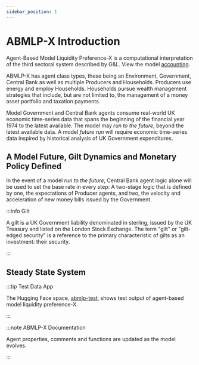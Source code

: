 ```yaml
---
sidebar_position: 1
---
```


# ABMLP-X Introduction

Agent-Based Model Liquidity Preference-X is a computational interpretation of the third sectoral system described by G&L. View the model [accounting](https://docs.google.com/spreadsheets/d/1NcpXHy4gTfRFKzN3JeQgiL39_UO8THEleTs_sAEWOxs/edit#gid=1894302012).

ABMLP-X has agent class types, these being an Environment, Government, Central Bank as well as multiple Producers and Households. Producers use energy and employ Households. Households pursue wealth management strategies that include, but are not limited to, the management of a money asset portfolio and taxation payments.

Model Government and Central Bank agents consume real-world UK economic time-series data that spans the beginning of the financial year 1974 to the latest available. The model may *run to the future*, beyond the latest available data. A model *future run* will require economic time-series data inspired by historical analysis of UK Government expenditures.

## A Model Future, Gilt Dynamics and Monetary Policy Defined

In the event of a model *run to the future*, Central Bank agent logic alone will be used to set the base rate in every step: A two-stage logic that is defined by one, the expectations of Producer agents, and two, the velocity and acceleration of new money bills issued by the Government.

:::info Gilt

A gilt is a UK Government liability denominated in sterling, issued by the UK Treasury and listed on the London Stock Exchange. The term "gilt" or "gilt-edged security" is a reference to the primary characteristic of gilts as an investment: their security.

:::

## Steady State System

:::tip Test Data App

The Hugging Face space, [abmlp-test](https://danodrisc-abmlp-test.hf.space), shows test output of agent-based model liquidity preference-X.

:::

:::note ABMLP-X Documentation

Agent properties, comments and functions are updated as the model evolves.

:::
